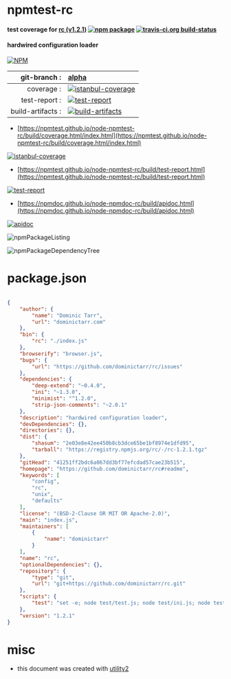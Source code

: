 # npmtest-rc

#### test coverage for  [rc (v1.2.1)](https://github.com/dominictarr/rc#readme)  [![npm package](https://img.shields.io/npm/v/npmtest-rc.svg?style=flat-square)](https://www.npmjs.org/package/npmtest-rc) [![travis-ci.org build-status](https://api.travis-ci.org/npmtest/node-npmtest-rc.svg)](https://travis-ci.org/npmtest/node-npmtest-rc)

#### hardwired configuration loader

[![NPM](https://nodei.co/npm/rc.png?downloads=true&downloadRank=true&stars=true)](https://www.npmjs.com/package/rc)

| git-branch : | [alpha](https://github.com/npmtest/node-npmtest-rc/tree/alpha)|
|--:|:--|
| coverage : | [![istanbul-coverage](https://npmtest.github.io/node-npmtest-rc/build/coverage.badge.svg)](https://npmtest.github.io/node-npmtest-rc/build/coverage.html/index.html)|
| test-report : | [![test-report](https://npmtest.github.io/node-npmtest-rc/build/test-report.badge.svg)](https://npmtest.github.io/node-npmtest-rc/build/test-report.html)|
| build-artifacts : | [![build-artifacts](https://npmtest.github.io/node-npmtest-rc/glyphicons_144_folder_open.png)](https://github.com/npmtest/node-npmtest-rc/tree/gh-pages/build)|

- [https://npmtest.github.io/node-npmtest-rc/build/coverage.html/index.html](https://npmtest.github.io/node-npmtest-rc/build/coverage.html/index.html)

[![istanbul-coverage](https://npmtest.github.io/node-npmtest-rc/build/screenCapture.buildCi.browser.%252Ftmp%252Fbuild%252Fcoverage.lib.html.png)](https://npmtest.github.io/node-npmtest-rc/build/coverage.html/index.html)

- [https://npmtest.github.io/node-npmtest-rc/build/test-report.html](https://npmtest.github.io/node-npmtest-rc/build/test-report.html)

[![test-report](https://npmtest.github.io/node-npmtest-rc/build/screenCapture.buildCi.browser.%252Ftmp%252Fbuild%252Ftest-report.html.png)](https://npmtest.github.io/node-npmtest-rc/build/test-report.html)

- [https://npmdoc.github.io/node-npmdoc-rc/build/apidoc.html](https://npmdoc.github.io/node-npmdoc-rc/build/apidoc.html)

[![apidoc](https://npmdoc.github.io/node-npmdoc-rc/build/screenCapture.buildCi.browser.%252Ftmp%252Fbuild%252Fapidoc.html.png)](https://npmdoc.github.io/node-npmdoc-rc/build/apidoc.html)

![npmPackageListing](https://npmtest.github.io/node-npmtest-rc/build/screenCapture.npmPackageListing.svg)

![npmPackageDependencyTree](https://npmtest.github.io/node-npmtest-rc/build/screenCapture.npmPackageDependencyTree.svg)



# package.json

```json

{
    "author": {
        "name": "Dominic Tarr",
        "url": "dominictarr.com"
    },
    "bin": {
        "rc": "./index.js"
    },
    "browserify": "browser.js",
    "bugs": {
        "url": "https://github.com/dominictarr/rc/issues"
    },
    "dependencies": {
        "deep-extend": "~0.4.0",
        "ini": "~1.3.0",
        "minimist": "^1.2.0",
        "strip-json-comments": "~2.0.1"
    },
    "description": "hardwired configuration loader",
    "devDependencies": {},
    "directories": {},
    "dist": {
        "shasum": "2e03e8e42ee450b8cb3dce65be1bf8974e1dfd95",
        "tarball": "https://registry.npmjs.org/rc/-/rc-1.2.1.tgz"
    },
    "gitHead": "41251ff2bdc6a067dd3bf77efcdad57cae23b515",
    "homepage": "https://github.com/dominictarr/rc#readme",
    "keywords": [
        "config",
        "rc",
        "unix",
        "defaults"
    ],
    "license": "(BSD-2-Clause OR MIT OR Apache-2.0)",
    "main": "index.js",
    "maintainers": [
        {
            "name": "dominictarr"
        }
    ],
    "name": "rc",
    "optionalDependencies": {},
    "repository": {
        "type": "git",
        "url": "git+https://github.com/dominictarr/rc.git"
    },
    "scripts": {
        "test": "set -e; node test/test.js; node test/ini.js; node test/nested-env-vars.js"
    },
    "version": "1.2.1"
}
```



# misc
- this document was created with [utility2](https://github.com/kaizhu256/node-utility2)
